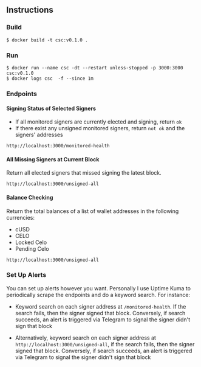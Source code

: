 ## Instructions

### Build

```
$ docker build -t csc:v0.1.0 .
```

### Run

```
$ docker run --name csc -dt --restart unless-stopped -p 3000:3000 csc:v0.1.0
$ docker logs csc  -f --since 1m
```

### Endpoints

#### Signing Status of Selected Signers

- If all monitored signers are currently elected and signing, return `ok`
- If there exist any unsigned monitored signers, return `not ok` and the signers' addresses

```
http://localhost:3000/monitored-health
```

#### All Missing Signers at Current Block

Return all elected signers that missed signing the latest block.

```
http://localhost:3000/unsigned-all
```

#### Balance Checking

Return the total balances of a list of wallet addresses in the following currencies:

- cUSD
- CELO
- Locked Celo
- Pending Celo

```
http://localhost:3000/unsigned-all
```

### Set Up Alerts

You can set up alerts however you want. Personally I use Uptime Kuma to periodically scrape the endpoints and do a keyword search. For instance:

- Keyword search on each signer address at `/monitored-health`. If the search fails, then the signer signed that block. Conversely, if search succeeds, an alert is triggered via Telegram to signal the signer didn't sign that block

- Alternatively, keyword search on each signer address at `http://localhost:3000/unsigned-all`, if the search fails, then the signer signed that block. Conversely, if search succeeds, an alert is triggered via Telegram to signal the signer didn't sign that block
